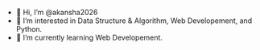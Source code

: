 - 👋 Hi, I’m @akansha2026
- 👀 I’m interested in Data Structure & Algorithm, Web Developement, and Python.
- 🌱 I’m currently learning Web Developement.

<!---
akansha2026/akansha2026 is a ✨ special ✨ repository because its `README.md` (this file) appears on your GitHub profile.
You can click the Preview link to take a look at your changes.
--->
